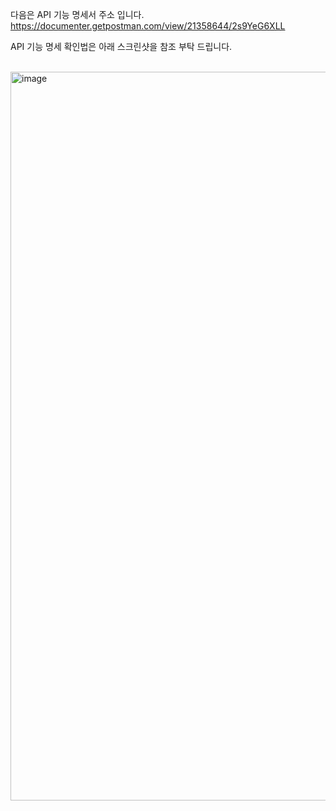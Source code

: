 다음은 API 기능 명세서 주소 입니다.
https://documenter.getpostman.com/view/21358644/2s9YeG6XLL

API 기능 명세 확인법은 아래 스크린샷을 참조 부탁 드립니다.

<br>

<img width="1166" alt="image" src="https://github.com/CHOHYUNHWA/library-management-system/assets/104138036/57bd39dc-ccf8-4c18-9c05-90341ea096a5">

